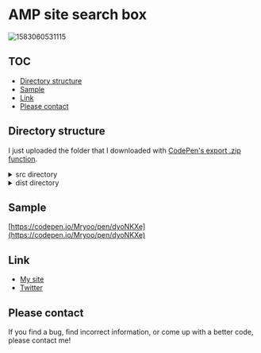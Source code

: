 # AMP site search box
![1583060531115](https://user-images.githubusercontent.com/42329240/75624452-96023c00-5bf7-11ea-838b-6d02086160e9.jpg)

## TOC
 - [Directory structure](#Directory-structure)
 - [Sample](#Sample)
 - [Link](#Link)
 - [Please contact](#Please-contact)

## Directory structure
I just uploaded the folder that I downloaded with [CodePen's export .zip function](https://blog.codepen.io/documentation/features/exporting-pens/#export-zip-1).
<details>
 <summary>src directory</summary>
 The content of the html file contains only the code described in the CodePen HTML panel. The same applies to css file and js file. So, for example, the html file does not contain a <code>head</code> tag or <code>link</code> tags.
</details>
<details>
 <summary>dist directory</summary>
 Download the entire contents of the dist directory, open <code>index.html</code> in a browser and you should see my snippet (hard to explain).
</details>

## Sample
[https://codepen.io/Mryoo/pen/dyoNKXe](https://codepen.io/Mryoo/pen/dyoNKXe)

## Link
 - [My site](https://ryo.dev/)
 - [Twitter](https://twitter.com/ryoo20190328)

## Please contact
If you find a bug, find incorrect information, or come up with a better code, please contact me!
